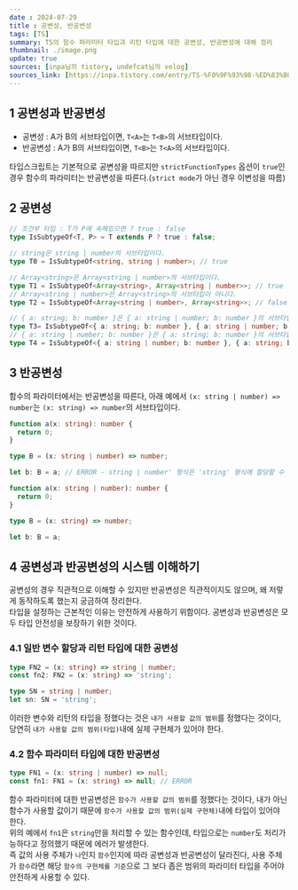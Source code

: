 ```yaml
---
date : 2024-07-29
title : 공변성, 반공변성
tags: [TS]
summary: TS의 함수 파라미터 타입과 리턴 타입에 대한 공변성, 반공변성에 대해 정리
thumbnail: ./image.png
update: true
sources: [inpa님의 tistory, undefcat님의 velog]
sources_link: [https://inpa.tistory.com/entry/TS-%F0%9F%93%98-%ED%83%80%EC%9E%85%EC%8A%A4%ED%81%AC%EB%A6%BD%ED%8A%B8-%EA%B3%B5%EB%B3%80%EC%84%B1-%EB%B0%98%EA%B3%B5%EB%B3%80%EC%84%B1-%F0%9F%92%A1-%ED%95%B5%EC%8B%AC-%EC%9D%B4%ED%95%B4%ED%95%98%EA%B8%B0#%EA%B3%B5%EB%B3%80%EC%84%B1covariance, https://velog.io/@undefcat/TS-%EA%B3%B5%EB%B3%80%EC%84%B1-%EB%B0%98%EA%B3%B5%EB%B3%80%EC%84%B1-%EC%BD%94%ED%8B%80%EB%A6%B0-%EB%B0%A9%EC%8B%9D%EC%9C%BC%EB%A1%9C-%EC%9D%B4%ED%95%B4%ED%95%98%EA%B8%B0#producer-consumer]
---
```


## 1 공변성과 반공변성
- 공변성 : A가 B의 서브타입이면, `T<A>`는 `T<B>`의 서브타입이다.
- 반공변성 : A가 B의 서브타입이면, `T<B>`는 `T<A>`의 서브타입이다.

타입스크립트는 기본적으로 공변성을 따르지만 `strictFunctionTypes` 옵션이 `true`인 경우 함수의 파라미터는 반공변성을 따른다.(`strict mode`가 아닌 경우 이변성을 따름)

## 2 공변성
```ts
// 조건부 타입 : T가 P에 속해있으면 ? true : false
type IsSubtypeOf<T, P> = T extends P ? true : false;

// string은 string | number의 서브타입이다.
type T0 = IsSubtypeOf<string, string | number>; // true

// Array<string>은 Array<string | number>의 서브타입이다.
type T1 = IsSubtypeOf<Array<string>, Array<string | number>>; // true
// Array<string | number>은 Array<string>의 서브타입이 아니다.
type T2 = IsSubtypeOf<Array<string | number>, Array<string>>; // false

// { a: string; b: number }은 { a: string | number; b: number }의 서브타입이다.
type T3= IsSubtypeOf<{ a: string; b: number }, { a: string | number; b: number }>; // true
// { a: string | number; b: number }은 { a: string; b: number }의 서브타입이 아니다.
type T4 = IsSubtypeOf<{ a: string | number; b: number }, { a: string; b: number }>; // false
```

## 3 반공변성

함수의 파라미터에서는 반공변성을 따른다, 아래 예에서 `(x: string | number) => number`는 `(x: string) => number`의 서브타입이다.

```ts
function a(x: string): number {
  return 0;
}

type B = (x: string | number) => number;

let b: B = a; // ERROR - string | number' 형식은 'string' 형식에 할당할 수 없습니다,  'number' 형식은 'string' 형식에 할당할 수 없습니다.
```

```ts
function a(x: string | number): number {
  return 0;
}

type B = (x: string) => number;

let b: B = a;
```

## 4 공변성과 반공변성의 시스템 이해하기
공변성의 경우 직관적으로 이해할 수 있지만 반공변성은 직관적이지도 않으며, 왜 저렇게 동작하도록 했는지 궁금하여 정리한다.  
타입을 설정하는 근본적인 이유는 안전하게 사용하기 위함이다. 공변성과 반공변성은 모두 타입 안전성을 보장하기 위한 것이다.  

### 4.1 일반 변수 할당과 리턴 타입에 대한 공변성
```ts
type FN2 = (x: string) => string | number;
const fn2: FN2 = (x: string) => 'string';

type SN = string | number;
let sn: SN = 'string';
```
이러한 변수와 리턴의 타입을 정했다는 것은 `내가 사용할 값의 범위`를 정했다는 것이다, 당연히 `내가 사용할 값의 범위(타입)`내에 실제 구현체가 있어야 한다.  

### 4.2 함수 파라미터 타입에 대한 반공변성
```ts
type FN1 = (x: string | number) => null;
const fn1: FN1 = (x: string) => null; // ERROR 
```
함수 파라미터에 대한 반공변성은 `함수가 사용할 값의 범위`를 정했다는 것이다, 내가 아닌 함수가 사용할 값이기 때문에 `함수가 사용할 값의 범위(실제 구현체)`내에 타입이 있어야 한다.  
위의 예에서 `fn1`은 `string`만을 처리할 수 있는 함수인데, 타입으로는 `number`도 처리가능하다고 정의했기 때문에 에러가 발생한다.  
즉 값의 사용 주체가 `나`인지 `함수`인지에 따라 공변성과 반공변성이 달라진다, 사용 주체가 `함수`라면 해당 `함수의 구현체를 기준`으로 그 보다 좁은 범위의 파라미터 타입을 주어야 안전하게 사용할 수 있다.  
